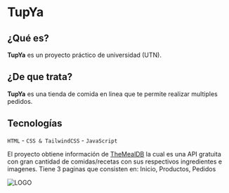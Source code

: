 # TupYa 

## ¿Qué es?

**TupYa** es un proyecto práctico de universidad (UTN). 

## ¿De que trata?

**TupYa** es una tienda de comida en linea que te permite realizar multiples pedidos.

## Tecnologías

`HTML` - `CSS & TailwindCSS` - `JavaScript`

El proyecto obtiene información de [TheMealDB](https://www.themealdb.com) la cual es una API gratuita con gran cantidad de comidas/recetas con sus respectivos ingredientes e imagenes.
Tiene 3 paginas que consisten en: Inicio, Productos, Pedidos

![LOGO](https://facyndev.github.io/tupya/assets/images/LogoTUP.webp)

